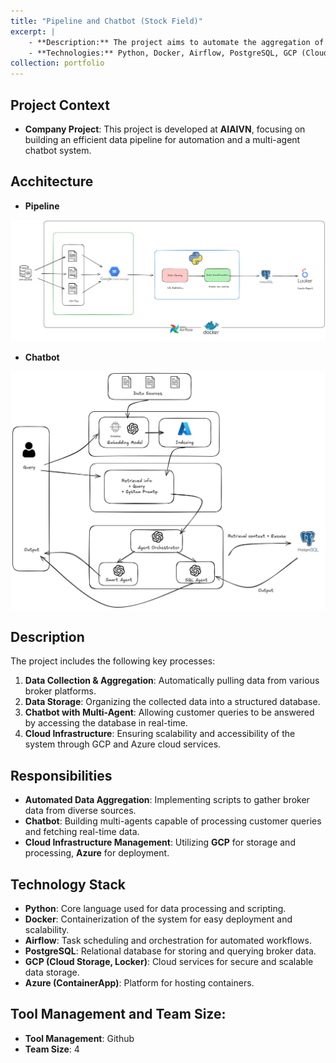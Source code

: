 ```yaml
---
title: "Pipeline and Chatbot (Stock Field)"
excerpt: |
    - **Description:** The project aims to automate the aggregation of broker data from multiple sources. It builds an automated pipeline to collect, process, and store data efficiently. Additionally, multi-agent systems are integrated to answer customer queries based on provided data and directly query the database for real-time information retrieval.
    - **Technologies:** Python, Docker, Airflow, PostgreSQL, GCP (Cloud Storage, Locker, Cloud Composer), Azure (ContainerApp)
collection: portfolio
---
```


## **Project Context**
- **Company Project**: This project is developed at **AIAIVN**, focusing on building an efficient data pipeline for automation and a multi-agent chatbot system.

## **Acchitecture**
- **Pipeline**
<img src='/images/xstar_pipeline.png'>

- **Chatbot**
<img src='/images/multi_agent.png'>

## **Description**  
The project includes the following key processes:
1. **Data Collection & Aggregation**: Automatically pulling data from various broker platforms.
2. **Data Storage**: Organizing the collected data into a structured database.
3. **Chatbot with Multi-Agent**: Allowing customer queries to be answered by accessing the database in real-time.
4. **Cloud Infrastructure**: Ensuring scalability and accessibility of the system through GCP and Azure cloud services.

## **Responsibilities**  
- **Automated Data Aggregation**: Implementing scripts to gather broker data from diverse sources.
- **Chatbot**: Building multi-agents capable of processing customer queries and fetching real-time data.
- **Cloud Infrastructure Management**: Utilizing **GCP** for storage and processing,  **Azure**  for deployment.


## **Technology Stack**  
- **Python**: Core language used for data processing and scripting.
- **Docker**: Containerization of the system for easy deployment and scalability.
- **Airflow**: Task scheduling and orchestration for automated workflows.
- **PostgreSQL**: Relational database for storing and querying broker data.
- **GCP (Cloud Storage, Locker)**: Cloud services for secure and scalable data storage.
- **Azure (ContainerApp)**: Platform for hosting containers. 


## **Tool Management and Team Size**:
- **Tool Management**: Github
- **Team Size**: 4